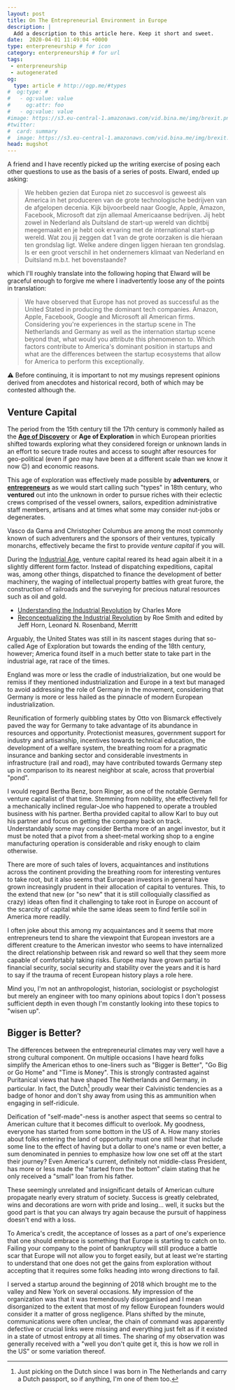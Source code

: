 ```yaml
---
layout: post
title: On The Entrepreneurial Environment in Europe
description: |
  Add a description to this article here. Keep it short and sweet.
date:  2020-04-01 11:49:04 +0000
type: enterpreneurship # for icon
category: enterpreneurship # for url
tags:
 - enterpreneurship
 - autogenerated
og:
  type: article # http://ogp.me/#types
#  og:type: # 
#   - og:value: value
#     og:attr: foo
#   - og:value: value
#image: https://s3.eu-central-1.amazonaws.com/vid.bina.me/img/brexit.png
#twitter:
#  card: summary
#  image: https://s3.eu-central-1.amazonaws.com/vid.bina.me/img/brexit.png
head: mugshot
---
```

A friend and I have recently picked up the writing exercise of posing each
other questions to use as the basis of a series of posts. Elward, ended up
asking:

> We hebben gezien dat Europa niet zo succesvol is geweest als America in het
> produceren van de grote technologische bedrijven van de afgelopen decenia.
> Kijk bijvoorbeeld naar Google, Apple, Amazon, Facebook, Microsoft dat zijn
> allemaal Americaanse bedrijven. Jij hebt zowel in Nederland als Duitsland de
> start-up wereld van dichtbij meegemaakt en je hebt ook ervaring met de
> international start-up wereld. Wat zou jij zeggen dat 1 van de grote oorzaken
> is die hieraan ten grondslag ligt. Welke andere dingen liggen hieraan ten
> grondslag. Is er een groot verschil in het ondernemers klimaat van Nederland
> en Duitsland m.b.t. het bovenstaande?

which I'll roughly translate into the following hoping that Elward will be
graceful enough to forgive me where I inadvertently loose any of the points in
translation:

> We have observed that Europe has not proved as successful as the United
> Stated in producing the dominant tech companies. Amazon, Apple, Facebook,
> Google and Microsoft all American firms. Considering you're experiences in
> the startup scene in The Netherlands and Germany as well as the internation
> startup scene beyond that, what would you attribute this phenomenon to.
> Which factors contribute to America's dominant position in startups and what
> are the differences between the startup ecosystems that allow for America to
> perform this exceptionally.

:warning: Before continuing, it is important to not my musings represent
opinions derived from anecdotes and historical record, both of which may be
contested although the.

## Venture Capital

The period from the 15th century till the 17th century is commonly hailed as
the [**Age of Discovery**][ageofdiscovery] or **Age of Exploration** in which
European priorities shifted towards exploring what they considered foreign or
unknown lands in an effort to secure trade routes and access to sought after
resources for geo-political (even if _geo_ may have been at a different scale
than we know it now :wink:) and economic reasons.

This age of exploration was effectively made possible by **adventurers**, or
[**entrepreneurs**][entrepreneur-etymology] as we would start calling such
"types" in 18th century, who **ventured** out into the unknown in order to
pursue riches with their eclectic crews comprised of the vessel owners,
sailors, expedition administrative staff members, artisans and at times what
some may consider nut-jobs or degenerates.

[columbus-crew]: http://www.christopher-columbus.eu/ships-crew.htm

Vasco da Gama and Christopher Columbus are among the most commonly known of
such adventurers and the sponsors of their ventures, typically monarchs,
effectively became the first to provide _venture capital_ if you will.

During the [Industrial Age][industrial-age], venture capital reared its head
again albeit it in a slightly different form factor. Instead of dispatching
expeditions, capital was, among other things, dispatched to finance the
development of better machinery, the waging of intellectual property battles
with great furore, the construction of railroads and the surveying for precious
natural resources such as oil and gold.

[industrial-rev]: https://study.com/academy/lesson/the-industrial-revolution-in-europe-and-the-us-events-innovations.html
[industrial-age]: https://www.history.com/topics/industrial-revolution/industrial-revolution
[gold-rush]: https://www.history.com/topics/westward-expansion/gold-rush-of-1849


- [Understanding the Industrial Revolution][charles-more] by Charles More
- [Reconceptualizing the Industrial Revolution][roe-smith] by Roe Smith and
  edited by Jeff Horn, Leonard N. Rosenband, Merritt

[charles-more]: https://books.google.de/books?id=D2aFAgAAQBAJ&pg=PA6&lpg=PA6&dq=risky+investments+industrial+age&source=bl&ots=SDHEJczjqN&sig=ACfU3U0qU1432A_ldLhibCsa6Gmd-yP7cQ&hl=en&sa=X&ved=2ahUKEwiD6IGUq8foAhUCDOwKHV8rB2IQ6AEwAHoECAoQKA#v=onepage&q=risky%20investments%20industrial%20age&f=false
[roe-smith]: https://books.google.de/books?id=Y8DQKhDqC50C&pg=PA34&lpg=PA34&dq=risky+investments+industrial+age&source=bl&ots=zRuuqoaYi3&sig=ACfU3U2piIOCwVWfGnkQXnywp04DOoIYmg&hl=en&sa=X&ved=2ahUKEwiD6IGUq8foAhUCDOwKHV8rB2IQ6AEwAnoECAoQNQ#v=snippet&q=risk&f=false

[ms]: https://www.morganstanley.com/ideas/fourth-industrial-revolution

<!-- Samuel Slater (textile) -->
<!-- iron production -->

Arguably, the United States was still in its nascent stages during that
so-called Age of Exploration but towards the ending of the 18th century,
however; America found itself in a much better state to take part in the
industrial age, rat race of the times.

England was more or less the cradle of industrialization, but one would be
remiss if they mentioned industrialization and Europe in a text but managed to
avoid addressing the role of Germany in the movement, considering that Germany
is more or less hailed as the pinnacle of modern European industrialization.

Reunification of formerly quibbling states by Otto von Bismarck effectively
paved the way for Germany to take advantage of its abundance in resources and
opportunity. Protectionist measures, government support for industry and
artisanship, incentives towards technical education, the development of a
welfare system, the breathing room for a pragmatic insurance and banking sector
and considerable investments in infrastructure (rail and road), may have
contributed towards Germany step up in comparison to its nearest neighbor at
scale, across that proverbial "pond".

I would regard Bertha Benz, born Ringer, as one of the notable German venture
capitalist of that time. Stemming from nobility, she effectively fell for a
mechanically inclined regular-Joe who happened to operate a troubled business
with his partner. Bertha provided capital to allow Karl to buy out his partner
and focus on getting the company back on track. Understandably some may
consider Bertha more of an angel investor, but it must be noted that a pivot
from a sheet-metal working shop to a engine manufacturing operation is
considerable and risky enough to claim otherwise.

There are more of such tales of lovers, acquaintances and institutions across
the continent providing the breathing room for interesting ventures to take
root, but it also seems that European investors in general have grown
increasingly prudent in their allocation of capital to ventures. This, to the
extend that new (or "so new" that it is still colloquially classified as crazy)
ideas often find it challenging to take root in Europe on account of the
scarcity of capital while the same ideas seem to find fertile soil in America
more readily.

I often joke about this among my acquaintances and it seems that more
entrepreneurs tend to share the viewpoint that European investors are a
different creature to the American investor who seems to have internalized the
direct relationship between risk and reward so well that they seem more capable
of comfortably taking risks. Europe may have grown partial to financial
security, social security and stability over the years and it is hard to say if
the trauma of recent European history plays a role here.

Mind you, I'm not an anthropologist, historian, sociologist or psychologist but
merely an engineer with too many opinions about topics I don't possess
sufficient depth in even though I'm constantly looking into these topics to
"wisen up".

[bbenz]: www.cicero.de/kapital/bertha-benz-die-erste-frau-am-steuer/41482

[ageofdiscovery]: https://en.wikipedia.org/wiki/Age_of_Discovery
[entrepreneur-etymology]: https://en.wiktionary.org/wiki/entrepreneur#French

## Bigger is Better?

The differences between the entrepreneurial climates may very well have a
strong cultural component. On multiple occasions I have heard folks simplify
the American ethos to one-liners such as "Bigger is Better", "Go Big or Go
Home" and "Time is Money". This is strongly contrasted against Puritanical
views that have shaped The Netherlands and Germany, in particular. In fact, the
Dutch[^dutch] proudly wear their Calvinistic tendencies as a badge of honor and
don't shy away from using this as ammunition when engaging in self-ridicule.

[^dutch]: Just picking on the Dutch since I was born in The Netherlands and carry a Dutch passport, so if anything, I'm one of them too.

Deification of "self-made"-ness is another aspect that seems so central to
American culture that it becomes difficult to overlook. My goodness, everyone
has started from some bottom in the US of A. How many stories about folks
entering the land of opportunity must one still hear that include some line to
the effect of having but a dollar to one's name or even better, a sum
denominated in pennies to emphasize how low one set off at the start their
journey?  Even America's current, definitely not middle-class President, has
more or less made the "started from the bottom" claim stating that he only
received a "small" loan from his father.

These seemingly unrelated and insignificant details of American culture
propagate nearly every stratum of society. Success is greatly celebrated, wins
and decorations are worn with pride and losing... well, it sucks but the good
part is that you can always try again because the pursuit of happiness doesn't
end with a loss.

To America's credit, the acceptance of losses as a part of one's experience
that one should embrace is something that Europe is starting to catch on to.
Failing your company to the point of bankruptcy will still produce a battle
scar that Europe will not allow you to forget easily, but at least we're
starting to understand that one does not get the gains from exploration without
accepting that it requires some folks heading into wrong directions to fail.


<!--
"if you've got it, flaunt it"
-->

I served a startup around the beginning of 2018 which brought me to the valley
and New York on several occasions. My impression of the organization was that
it was tremendously disorganised and I mean disorganized to the extent that
most of my fellow European founders would consider it a matter of gross
negligence. Plans shifted by the minute, communications were often unclear, the
chain of command was apparently defective or crucial links were missing and
everything just felt as if it existed in a state of utmost entropy at all
times. The sharing of my observation was generally received with a "well you
don't quite get it, this is how we roll in the US" or some variation thereof.
